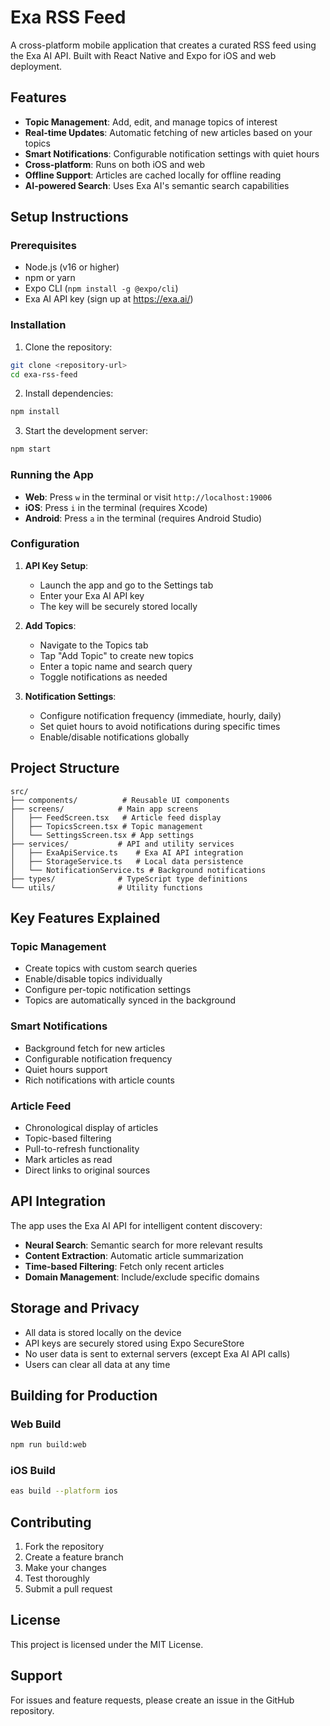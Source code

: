# Exa RSS Feed

A cross-platform mobile application that creates a curated RSS feed using the Exa AI API. Built with React Native and Expo for iOS and web deployment.

## Features

- **Topic Management**: Add, edit, and manage topics of interest
- **Real-time Updates**: Automatic fetching of new articles based on your topics
- **Smart Notifications**: Configurable notification settings with quiet hours
- **Cross-platform**: Runs on both iOS and web
- **Offline Support**: Articles are cached locally for offline reading
- **AI-powered Search**: Uses Exa AI's semantic search capabilities

## Setup Instructions

### Prerequisites

- Node.js (v16 or higher)
- npm or yarn
- Expo CLI (`npm install -g @expo/cli`)
- Exa AI API key (sign up at https://exa.ai/)

### Installation

1. Clone the repository:
```bash
git clone <repository-url>
cd exa-rss-feed
```

2. Install dependencies:
```bash
npm install
```

3. Start the development server:
```bash
npm start
```

### Running the App

- **Web**: Press `w` in the terminal or visit `http://localhost:19006`
- **iOS**: Press `i` in the terminal (requires Xcode)
- **Android**: Press `a` in the terminal (requires Android Studio)

### Configuration

1. **API Key Setup**: 
   - Launch the app and go to the Settings tab
   - Enter your Exa AI API key
   - The key will be securely stored locally

2. **Add Topics**:
   - Navigate to the Topics tab
   - Tap "Add Topic" to create new topics
   - Enter a topic name and search query
   - Toggle notifications as needed

3. **Notification Settings**:
   - Configure notification frequency (immediate, hourly, daily)
   - Set quiet hours to avoid notifications during specific times
   - Enable/disable notifications globally

## Project Structure

```
src/
├── components/          # Reusable UI components
├── screens/            # Main app screens
│   ├── FeedScreen.tsx   # Article feed display
│   ├── TopicsScreen.tsx # Topic management
│   └── SettingsScreen.tsx # App settings
├── services/           # API and utility services
│   ├── ExaApiService.ts    # Exa AI API integration
│   ├── StorageService.ts   # Local data persistence
│   └── NotificationService.ts # Background notifications
├── types/              # TypeScript type definitions
└── utils/              # Utility functions
```

## Key Features Explained

### Topic Management
- Create topics with custom search queries
- Enable/disable topics individually
- Configure per-topic notification settings
- Topics are automatically synced in the background

### Smart Notifications
- Background fetch for new articles
- Configurable notification frequency
- Quiet hours support
- Rich notifications with article counts

### Article Feed
- Chronological display of articles
- Topic-based filtering
- Pull-to-refresh functionality
- Mark articles as read
- Direct links to original sources

## API Integration

The app uses the Exa AI API for intelligent content discovery:

- **Neural Search**: Semantic search for more relevant results
- **Content Extraction**: Automatic article summarization
- **Time-based Filtering**: Fetch only recent articles
- **Domain Management**: Include/exclude specific domains

## Storage and Privacy

- All data is stored locally on the device
- API keys are securely stored using Expo SecureStore
- No user data is sent to external servers (except Exa AI API calls)
- Users can clear all data at any time

## Building for Production

### Web Build
```bash
npm run build:web
```

### iOS Build
```bash
eas build --platform ios
```

## Contributing

1. Fork the repository
2. Create a feature branch
3. Make your changes
4. Test thoroughly
5. Submit a pull request

## License

This project is licensed under the MIT License.

## Support

For issues and feature requests, please create an issue in the GitHub repository.
